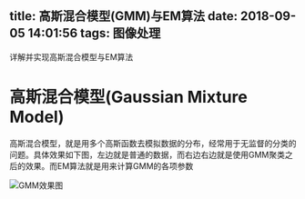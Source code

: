 title: 高斯混合模型(GMM)与EM算法
date: 2018-09-05 14:01:56
tags: 图像处理
---
详解并实现高斯混合模型与EM算法
<!--more-->

<script type="text/javascript" src="http://cdn.mathjax.org/mathjax/latest/MathJax.js?config=TeX-AMS-MML_HTMLorMML"></script>

# 高斯混合模型(Gaussian Mixture Model)
高斯混合模型，就是用多个高斯函数去模拟数据的分布，经常用于无监督的分类的问题。具体效果如下图，左边就是普通的数据，而右边右边就是使用GMM聚类之后的效果。而EM算法就是用来计算GMM的各项参数

![GMM效果图](https://image.ibb.co/bJP3Pe/image.png)


